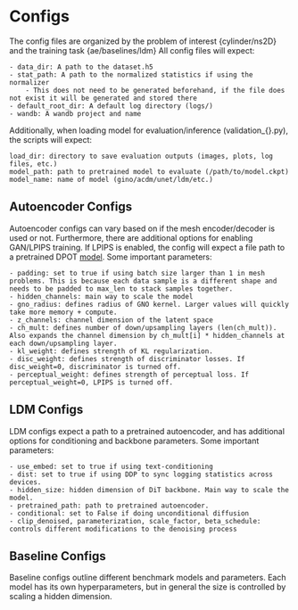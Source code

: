 # Configs
The config files are organized by the problem of interest {cylinder/ns2D} and the training task {ae/baselines/ldm}
All config files will expect:
```
- data_dir: A path to the dataset.h5
- stat_path: A path to the normalized statistics if using the normalizer 
    - This does not need to be generated beforehand, if the file does not exist it will be generated and stored there
- default_root_dir: A default log directory (logs/)
- wandb: A wandb project and name
```

Additionally, when loading model for evaluation/inference (validation_{}.py), the scripts will expect:
```
load_dir: directory to save evaluation outputs (images, plots, log files, etc.)
model_path: path to pretrained model to evaluate (/path/to/model.ckpt)
model_name: name of model (gino/acdm/unet/ldm/etc.)
```

## Autoencoder Configs
Autoencoder configs can vary based on if the mesh encoder/decoder is used or not. Furthermore, there are additional options for enabling GAN/LPIPS training. If LPIPS is enabled, the config will expect a file path to a pretrained DPOT [model](https://huggingface.co/hzk17/DPOT). Some important parameters:
```
- padding: set to true if using batch size larger than 1 in mesh problems. This is because each data sample is a different shape and needs to be padded to max_len to stack samples together. 
- hidden_channels: main way to scale the model
- gno_radius: defines radius of GNO kernel. Larger values will quickly take more memory + compute.
- z_channels: channel dimension of the latent space
- ch_mult: defines number of down/upsampling layers (len(ch_mult)). Also expands the channel dimension by ch_mult[i] * hidden_channels at each down/upsampling layer.
- kl_weight: defines strength of KL regularization.
- disc_weight: defines strength of discriminator losses. If disc_weight=0, discriminator is turned off.
- perceptual_weight: defines strength of perceptual loss. If perceptual_weight=0, LPIPS is turned off.
```

## LDM Configs
LDM configs expect a path to a pretrained autoencoder, and has additional options for conditioning and backbone parameters. Some important parameters:
```
- use_embed: set to true if using text-conditioning
- dist: set to true if using DDP to sync logging statistics across devices.
- hidden_size: hidden dimension of DiT backbone. Main way to scale the model.
- pretrained_path: path to pretrained autoencoder.
- conditional: set to False if doing unconditional diffusion
- clip_denoised, parameterization, scale_factor, beta_schedule: controls different modifications to the denoising process
```

## Baseline Configs
Baseline configs outline different benchmark models and parameters. Each model has its own hyperparameters, but in general the size is controlled by scaling a hidden dimension.

